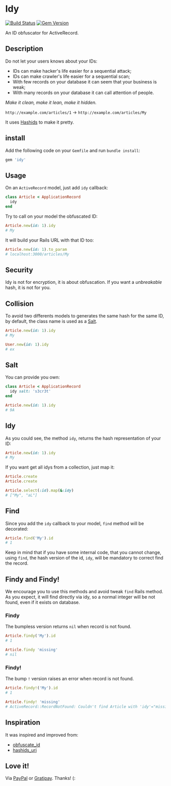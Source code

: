 # Idy

[![Build Status](https://travis-ci.org/wbotelhos/idy.svg)](https://travis-ci.org/wbotelhos/idy)
[![Gem Version](https://badge.fury.io/rb/idy.svg)](https://badge.fury.io/rb/idy)

An ID obfuscator for ActiveRecord.

## Description

Do not let your users knows about your IDs:

- IDs can make hacker's life easier for a sequential attack;
- IDs can make crawler's life easier for a sequential scan;
- With few records on your database it can seem that your business is weak;
- With many records on your database it can call attention of people.

*Make it clean, make it lean, make it hidden.*

`http://example.com/articles/1` -> `http://example.com/articles/My`

It uses [Hashids](http://hashids.org/ruby) to make it pretty.

## install

Add the following code on your `Gemfile` and run `bundle install`:

```ruby
gem 'idy'
```

## Usage

On an `ActiveRecord` model, just add `idy` callback:

```ruby
class Article < ApplicationRecord
  idy
end
```

Try to call on your model the obfuscated ID:

```ruby
Article.new(id: 1).idy
# My
```

It will build your Rails URL with that ID too:

```ruby
Article.new(id: 1).to_param
# localhost:3000/articles/My
```

## Security

Idy is not for encryption, it is about obfuscation.
If you want a *unbreakable* hash, it is not for you.

## Collision

To avoid two differents models to generates the same hash for the same ID,
by default, the class name is used as a [Salt](https://en.wikipedia.org/wiki/Salt_cryptography).

```ruby
Article.new(id: 1).idy
# My

User.new(id: 1).idy
# ex
```

## Salt

You can provide you own:

```ruby
class Article < ApplicationRecord
  idy salt: 's3cr3t'
end
```

```ruby
Article.new(id: 1).idy
# 9A
```

## Idy

As you could see, the method `idy`, returns the hash representation of your ID:

```ruby
Article.new(id: 1).idy
# My
```

If you want get all idys from a collection, just map it:

```ruby
Article.create
Article.create

Article.select(:id).map(&:idy)
# ["My", "aL"]
```

## Find

Since you add the `idy` callback to your model, `find` method will be decorated:

```ruby
Article.find('My').id
# 1
```

Keep in mind that if you have some internal code, that you cannot change,
using `find`, the hash version of the id, `idy`, will be mandatory to correct find the record.

## Findy and Findy!

We encourage you to use this methods and avoid tweak `find` Rails method. As you expect, it will find directly via idy, so a normal integer will be not found, even if it exists on database.

### Findy

The bumpless version returns `nil` when record is not found.

```ruby
Article.findy('My').id
# 1

Article.findy 'missing'
# nil
```

### Findy!

The bump `!` version raises an error when record is not found.

```ruby
Article.findy!('My').id
# 1

Article.findy! 'missing'
# ActiveRecord::RecordNotFound: Couldn't find Article with 'idy'="missing"
```

## Inspiration

It was inspired and improved from:

- [obfuscate_id](https://github.com/namick/obfuscate_id)
- [hashids_uri](https://github.com/danieldraper/hashids_uri)

## Love it!

Via [PayPal](https://www.paypal.com/cgi-bin/webscr?cmd=_donations&business=X8HEP2878NDEG&item_name=idy) or [Gratipay](https://liberapay.com/idy/donate). Thanks! (:

